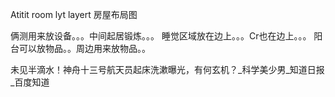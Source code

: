 Atitit room lyt layert 房屋布局图




俩测用来放设备。。。中间起居锻炼。。。
睡觉区域放在边上。。。Cr也在边上。。。
阳台可以放物品。。周边用来放物品。。

未见半滴水！神舟十三号航天员起床洗漱曝光，有何玄机？_科学美少男_知道日报_百度知道
